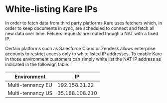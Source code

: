 # White-listing Kare IPs

In order to fetch data from third party platforms Kare uses fetchers
which, in order to keep documents in sync, are scheduled to connect and fetch all new data over time.
Fetcers requests are routed though a NAT with a fixed IP.

Certain platforms such as Salesforce Cloud or Zendesk allows enterprise accounts to restrict access
only to white listed IP addresses. To enable Kare in those environment customers can simply white list
the NAT IP address as indicated in the followign table.

| Environment | IP |
| ----------- | -- |
| Multi-tennancy EU | 192.158.31.22 |
| Multi-tennancy US | 35.188.108.210 |
